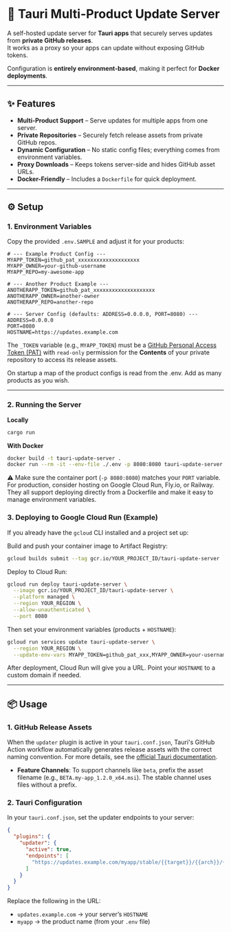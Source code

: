 # 🚀 Tauri Multi-Product Update Server

A self-hosted update server for **Tauri apps** that securely serves updates from **private GitHub releases**.  
It works as a proxy so your apps can update without exposing GitHub tokens.  

Configuration is **entirely environment-based**, making it perfect for **Docker deployments**.

---

## ✨ Features

- **Multi-Product Support** – Serve updates for multiple apps from one server.
- **Private Repositories** – Securely fetch release assets from private GitHub repos.
- **Dynamic Configuration** – No static config files; everything comes from environment variables.
- **Proxy Downloads** – Keeps tokens server-side and hides GitHub asset URLs.
- **Docker-Friendly** – Includes a `Dockerfile` for quick deployment.

---

## ⚙️ Setup

### 1. Environment Variables

Copy the provided `.env.SAMPLE` and adjust it for your products:

```dotenv
# --- Example Product Config ---
MYAPP_TOKEN=github_pat_xxxxxxxxxxxxxxxxxxxx
MYAPP_OWNER=your-github-username
MYAPP_REPO=my-awesome-app

# --- Another Product Example ---
ANOTHERAPP_TOKEN=github_pat_xxxxxxxxxxxxxxxxxxxx
ANOTHERAPP_OWNER=another-owner
ANOTHERAPP_REPO=another-repo

# --- Server Config (defaults: ADDRESS=0.0.0.0, PORT=8080) ---
ADDRESS=0.0.0.0
PORT=8080
HOSTNAME=https://updates.example.com
```

The `_TOKEN` variable (e.g., `MYAPP_TOKEN`) must be a [GitHub Personal Access Token (PAT)](https://docs.github.com/en/authentication/keeping-your-account-and-data-secure/managing-your-personal-access-tokens) with `read-only` permission for the **Contents** of your private repository to access its release assets.

On startup a map of the product configs is read from the .env. Add as many products as you wish.

---

### 2. Running the Server

**Locally**
```bash
cargo run
```

**With Docker**
```bash
docker build -t tauri-update-server .
docker run --rm -it --env-file ./.env -p 8080:8080 tauri-update-server
```

⚠️ Make sure the container port (`-p 8080:8080`) matches your `PORT` variable.
For production, consider hosting on Google Cloud Run, Fly.io, or Railway.
They all support deploying directly from a Dockerfile and make it easy to manage environment variables.

### 3. Deploying to Google Cloud Run (Example)

If you already have the `gcloud` CLI installed and a project set up:

Build and push your container image to Artifact Registry:
```bash
gcloud builds submit --tag gcr.io/YOUR_PROJECT_ID/tauri-update-server
```

Deploy to Cloud Run:
```bash
gcloud run deploy tauri-update-server \
  --image gcr.io/YOUR_PROJECT_ID/tauri-update-server \
  --platform managed \
  --region YOUR_REGION \
  --allow-unauthenticated \
  --port 8080
```

Then set your environment variables (products + `HOSTNAME`):
```bash
gcloud run services update tauri-update-server \
  --region YOUR_REGION \
  --update-env-vars MYAPP_TOKEN=github_pat_xxx,MYAPP_OWNER=your-username,MYAPP_REPO=my-awesome-app,HOSTNAME=https://updates.example.com
```

After deployment, Cloud Run will give you a URL. Point your `HOSTNAME` to a custom domain if needed.

---

## 📦 Usage

### 1. GitHub Release Assets

When the `updater` plugin is active in your `tauri.conf.json`, Tauri's GitHub Action workflow automatically generates release assets with the correct naming convention. For more details, see the [official Tauri documentation](https://v2.tauri.app/distribute/pipelines/github).

- **Feature Channels**: To support channels like `beta`, prefix the asset filename (e.g., `BETA.my-app_1.2.0_x64.msi`). The stable channel uses files without a prefix.

### 2. Tauri Configuration

In your `tauri.conf.json`, set the updater endpoints to your server:
```json
{
  "plugins": {
    "updater": {
      "active": true,
      "endpoints": [
        "https://updates.example.com/myapp/stable/{{target}}/{{arch}}/{{current_version}}"
      ]
    }
  }
}
```

Replace the following in the URL:
- `updates.example.com` → your server’s `HOSTNAME`
- `myapp` → the product name (from your `.env` file)

